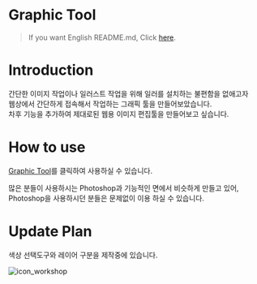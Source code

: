 # Graphic Tool
> If you want English README.md, Click [here](https://github.com/diayoak/Graphic-Tool/blob/master/README_EN.md).

Introduction
=============
간단한 이미지 작업이나 일러스트 작업을 위해 일러를 설치하는 불편함을 없애고자 <br/>
웹상에서 간단하게 접속해서 작업하는 그래픽 툴을 만들어보았습니다. <br/>
차후 기능을 추가하여 제대로된 웹용 이미지 편집툴을 만들어보고 싶습니다.

How to use
=============
[Graphic Tool](https://diayoak.github.io/Graphic-Tool/)를 클릭하여 사용하실 수 있습니다.<br/>

많은 분들이 사용하시는 Photoshop과 기능적인 면에서 비슷하게 만들고 있어,<br/>
Photoshop을 사용하시던 분들은 문제없이 이용 하실 수 있습니다.

Update Plan
=============
색상 선택도구와 레이어 구분을 제작중에 있습니다.

![icon_workshop](https://user-images.githubusercontent.com/50132941/68672300-a46b1000-0594-11ea-8f43-c99f509fd908.png)
